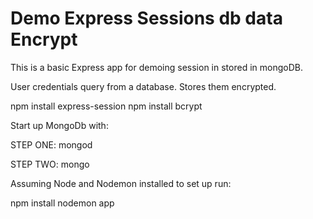 # Demo Express Sessions db data Encrypt

This is a basic Express app for demoing session in stored in mongoDB.

User credentials query from a database.  Stores them encrypted.

npm install express-session
npm install bcrypt

Start up MongoDb with:

STEP ONE:
mongod

STEP TWO:
mongo

Assuming Node and Nodemon installed to set up run:

npm install
nodemon app
